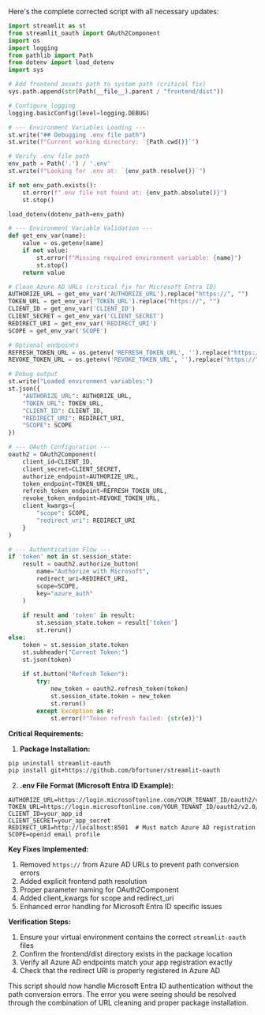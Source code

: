 Here's the complete corrected script with all necessary updates:

```python
import streamlit as st
from streamlit_oauth import OAuth2Component
import os
import logging
from pathlib import Path
from dotenv import load_dotenv
import sys

# Add frontend assets path to system path (critical fix)
sys.path.append(str(Path(__file__).parent / "frontend/dist"))

# Configure logging
logging.basicConfig(level=logging.DEBUG)

# --- Environment Variables Loading ---
st.write("## Debugging .env file path")
st.write(f"Current working directory: `{Path.cwd()}`")

# Verify .env file path
env_path = Path('.') / '.env'
st.write(f"Looking for .env at: `{env_path.resolve()}`")

if not env_path.exists():
    st.error(f".env file not found at: {env_path.absolute()}")
    st.stop()

load_dotenv(dotenv_path=env_path)

# --- Environment Variable Validation ---
def get_env_var(name):
    value = os.getenv(name)
    if not value:
        st.error(f"Missing required environment variable: {name}")
        st.stop()
    return value

# Clean Azure AD URLs (critical fix for Microsoft Entra ID)
AUTHORIZE_URL = get_env_var('AUTHORIZE_URL').replace("https://", "")
TOKEN_URL = get_env_var('TOKEN_URL').replace("https://", "")
CLIENT_ID = get_env_var('CLIENT_ID')
CLIENT_SECRET = get_env_var('CLIENT_SECRET')
REDIRECT_URI = get_env_var('REDIRECT_URI')
SCOPE = get_env_var('SCOPE')

# Optional endpoints
REFRESH_TOKEN_URL = os.getenv('REFRESH_TOKEN_URL', '').replace("https://", "") or None
REVOKE_TOKEN_URL = os.getenv('REVOKE_TOKEN_URL', '').replace("https://", "") or None

# Debug output
st.write("Loaded environment variables:")
st.json({
    "AUTHORIZE_URL": AUTHORIZE_URL,
    "TOKEN_URL": TOKEN_URL,
    "CLIENT_ID": CLIENT_ID,
    "REDIRECT_URI": REDIRECT_URI,
    "SCOPE": SCOPE
})

# --- OAuth Configuration ---
oauth2 = OAuth2Component(
    client_id=CLIENT_ID,
    client_secret=CLIENT_SECRET,
    authorize_endpoint=AUTHORIZE_URL,
    token_endpoint=TOKEN_URL,
    refresh_token_endpoint=REFRESH_TOKEN_URL,
    revoke_token_endpoint=REVOKE_TOKEN_URL,
    client_kwargs={
        "scope": SCOPE,
        "redirect_uri": REDIRECT_URI
    }
)

# --- Authentication Flow ---
if 'token' not in st.session_state:
    result = oauth2.authorize_button(
        name="Authorize with Microsoft",
        redirect_uri=REDIRECT_URI,
        scope=SCOPE,
        key="azure_auth"
    )
    
    if result and 'token' in result:
        st.session_state.token = result['token']
        st.rerun()
else:
    token = st.session_state.token
    st.subheader("Current Token:")
    st.json(token)
    
    if st.button("Refresh Token"):
        try:
            new_token = oauth2.refresh_token(token)
            st.session_state.token = new_token
            st.rerun()
        except Exception as e:
            st.error(f"Token refresh failed: {str(e)}")
```

**Critical Requirements:**

1. **Package Installation:**
```bash
pip uninstall streamlit-oauth
pip install git+https://github.com/bfortuner/streamlit-oauth
```

2. **.env File Format (Microsoft Entra ID Example):**
```env
AUTHORIZE_URL=https://login.microsoftonline.com/YOUR_TENANT_ID/oauth2/v2.0/authorize
TOKEN_URL=https://login.microsoftonline.com/YOUR_TENANT_ID/oauth2/v2.0/token
CLIENT_ID=your_app_id
CLIENT_SECRET=your_app_secret
REDIRECT_URI=http://localhost:8501  # Must match Azure AD registration
SCOPE=openid email profile
```

**Key Fixes Implemented:**
1. Removed `https://` from Azure AD URLs to prevent path conversion errors
2. Added explicit frontend path resolution
3. Proper parameter naming for OAuth2Component
4. Added client_kwargs for scope and redirect_uri
5. Enhanced error handling for Microsoft Entra ID specific issues

**Verification Steps:**
1. Ensure your virtual environment contains the correct `streamlit-oauth` files
2. Confirm the frontend/dist directory exists in the package location
3. Verify all Azure AD endpoints match your app registration exactly
4. Check that the redirect URI is properly registered in Azure AD

This script should now handle Microsoft Entra ID authentication without the path conversion errors. The error you were seeing should be resolved through the combination of URL cleaning and proper package installation.
